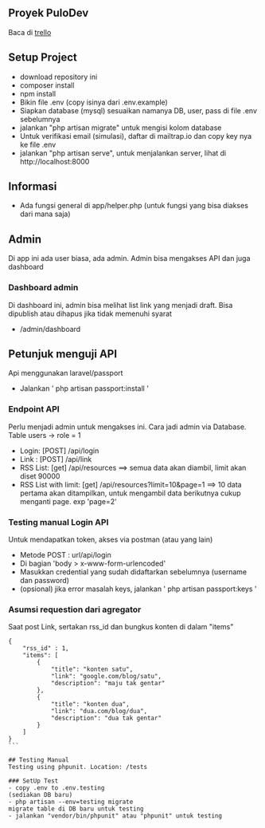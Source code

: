 ## Proyek PuloDev

Baca di [trello](https://trello.com/b/7SI1Qe1T/version-1)

## Setup Project
- download repository ini
- composer install
- npm install
- Bikin file .env (copy isinya dari .env.example)
- Siapkan database (mysql) sesuaikan namanya DB, user, pass di file .env sebelumnya
- jalankan "php artisan migrate" untuk mengisi kolom database
- Untuk verifikasi email (simulasi), daftar di mailtrap.io dan copy key nya ke file .env
- jalankan "php artisan serve", untuk menjalankan server, lihat di http://localhost:8000

## Informasi
- Ada fungsi general di app/helper.php (untuk fungsi yang bisa diakses dari mana saja)

## Admin
Di app ini ada user biasa, ada admin. Admin bisa mengakses API dan juga dashboard

### Dashboard admin
Di dashboard ini, admin bisa melihat list link yang menjadi draft. Bisa dipublish atau dihapus jika tidak memenuhi syarat
- /admin/dashboard

## Petunjuk menguji API
Api menggunakan laravel/passport
- Jalankan ' php artisan passport:install ' 

### Endpoint API
Perlu menjadi admin untuk mengakses ini. Cara jadi admin via Database. Table users -> role = 1
- Login: [POST] /api/login
- Link : [POST] /api/link
- RSS List: [get] /api/resources ==> semua data akan diambil, limit akan diset 90000
- RSS List with limit: [get] /api/resources?limit=10&page=1 ==> 10 data pertama akan ditampilkan, untuk mengambil data berikutnya cukup menganti page. exp 'page=2'

### Testing manual Login API 
Untuk mendapatkan token, akses via postman (atau yang lain) 
- Metode POST : url/api/login
- Di bagian 'body > x-www-form-urlencoded'
- Masukkan credential yang sudah didaftarkan sebelumnya (username dan password) 
- (opsional) jika error masalah keys, jalankan ' php artisan passport:keys '

### Asumsi requestion dari agregator

Saat post Link, sertakan rss_id dan bungkus konten di dalam "items"
````
{
    "rss_id" : 1,
    "items": [
        {
            "title": "konten satu",
            "link": "google.com/blog/satu",
            "description": "maju tak gentar"
        },
        {
            "title": "konten dua",
            "link": "dua.com/blog/dua",
            "description": "dua tak gentar"
        }
    ]
}
```

## Testing Manual
Testing using phpunit. Location: /tests

### SetUp Test
- copy .env to .env.testing
(sediakan DB baru)
- php artisan --env=testing migrate
migrate table di DB baru untuk testing
- jalankan "vendor/bin/phpunit" atau "phpunit" untuk testing
